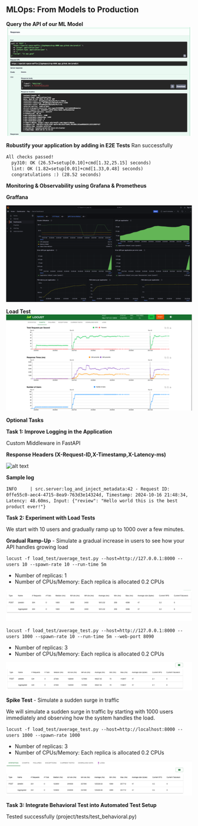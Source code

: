 ## MLOps: From Models to Production


**Query the API of our ML Model**
![alt text](image-5.png)

**Robustify your application by adding in E2E Tests**
Ran successfully

```
All checks passed!
  py310: OK (26.57=setup[0.10]+cmd[1.32,25.15] seconds)
  lint: OK (1.82=setup[0.01]+cmd[1.33,0.48] seconds)
  congratulations :) (28.52 seconds)
```

**Monitoring & Observability using Grafana & Prometheus**

**Graffana**

![alt text](image-6.png)

**Load Test**
![alt text](image-7.png)


**Optional Tasks**

**Task 1: Improve Logging in the Application**

Custom Middleware in FastAPI

**Response Headers (X-Request-ID,X-Timestamp,X-Latency-ms)**

![alt text](https://i.imgur.com/vXFq9SS.png)

**Sample log**

```
INFO     | src.server:log_and_inject_metadata:42 - Request ID: 0ffe55c0-aec4-4715-8ea9-763d3e14324d, Timestamp: 2024-10-16 21:48:34, Latency: 48.60ms, Input: {"review": "Hello world this is the best product ever!"}
```
**Task 2: Experiment with Load Tests**

We start with 10 users and gradually ramp up to 1000 over a few minutes.

**Gradual Ramp-Up** - Simulate a gradual increase in users to see how your API handles growing load
```
locust -f load_test/average_test.py --host=http://127.0.0.1:8000 --users 10 --spawn-rate 10 --run-time 5m
```

- Number of replicas: 1
- Number of CPUs/Memory: Each replica is allocated 0.2 CPUs

![alt text](image-3.png)

```
locust -f load_test/average_test.py --host=http://127.0.0.1:8000 --users 1000 --spawn-rate 10 --run-time 5m --web-port 8090
```
- Number of replicas: 3
- Number of CPUs/Memory: Each replica is allocated 0.2 CPUs

![alt text](image-1.png)

**Spike Test** - Simulate a sudden surge in traffic

We will simulate a sudden surge in traffic by starting with 1000 users immediately and observing how the system handles the load.

```
locust -f load_test/average_test.py --host=http://localhost:8000 --users 1000 --spawn-rate 1000
```
- Number of replicas: 3
- Number of CPUs/Memory: Each replica is allocated 0.2 CPUs
  
![alt text](image-4.png)

**Task 3: Integrate Behavioral Test into Automated Test Setup**

Tested successfully (project/tests/test_behavioral.py)
